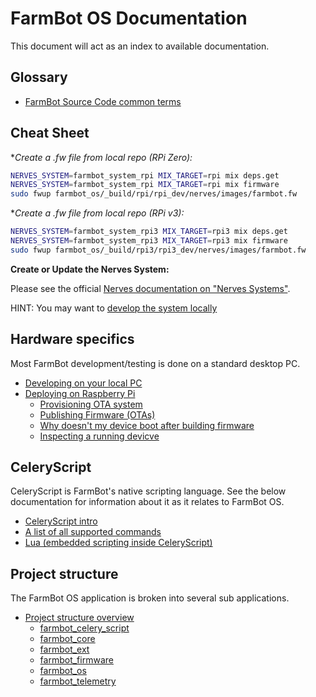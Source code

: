 # FarmBot OS Documentation

This document will act as an index to available documentation.

## Glossary

* [FarmBot Source Code common terms](/docs/glossary.md)

## Cheat Sheet

**Create a *.fw file from local repo (RPi Zero):**

```sh
NERVES_SYSTEM=farmbot_system_rpi MIX_TARGET=rpi mix deps.get
NERVES_SYSTEM=farmbot_system_rpi MIX_TARGET=rpi mix firmware
sudo fwup farmbot_os/_build/rpi/rpi_dev/nerves/images/farmbot.fw
```

**Create a *.fw file from local repo (RPi v3):**

```sh
NERVES_SYSTEM=farmbot_system_rpi3 MIX_TARGET=rpi3 mix deps.get
NERVES_SYSTEM=farmbot_system_rpi3 MIX_TARGET=rpi3 mix firmware
sudo fwup farmbot_os/_build/rpi3/rpi3_dev/nerves/images/farmbot.fw
```

**Create or Update the Nerves System:**

Please see the official [Nerves documentation on "Nerves Systems"](https://hexdocs.pm/nerves/0.4.0/systems.html).

HINT: You may want to [develop the system locally](https://stackoverflow.com/a/28189056/1064917)

## Hardware specifics

Most FarmBot development/testing is done on a standard desktop PC.

* [Developing on your local PC](/docs/host_development/host_development.md)
* [Deploying on Raspberry Pi](/docs/target_development/building_target_firmware.md)
  * [Provisioning OTA system](/docs/target_development/provisioning_ota_system.md)
  * [Publishing Firmware (OTAs)](/docs/target_development/releasing_target_firmware.md)
  * [Why doesn't my device boot after building firmware](docs/target_development/target_faq.md)
  * [Inspecting a running devicve](/docs/target_development/consoles/target_console.md)

## CeleryScript

CeleryScript is FarmBot's native scripting language. See the below
documentation for information about it as it relates to FarmBot OS.

* [CeleryScript intro](/docs/celery_script/celery_script.md)
* [A list of all supported commands](/docs/celery_script/all_nodes.md)
* [Lua (embedded scripting inside CeleryScript)](/docs/celery_script/assert_expressions.md)

## Project structure

The FarmBot OS application is broken into several sub applications.

* [Project structure overview](/docs/project/structure.md)
  * [farmbot_celery_script](/docs/project/farmbot_celery_script.md)
  * [farmbot_core](/docs/project/farmbot_core.md)
  * [farmbot_ext](/docs/project/farmbot_ext.md)
  * [farmbot_firmware](/docs/project/farmbot_firmware.md)
  * [farmbot_os](/docs/project/farmbot_os.md)
  * [farmbot_telemetry](/docs/project/farmbot_telemetry.md)
